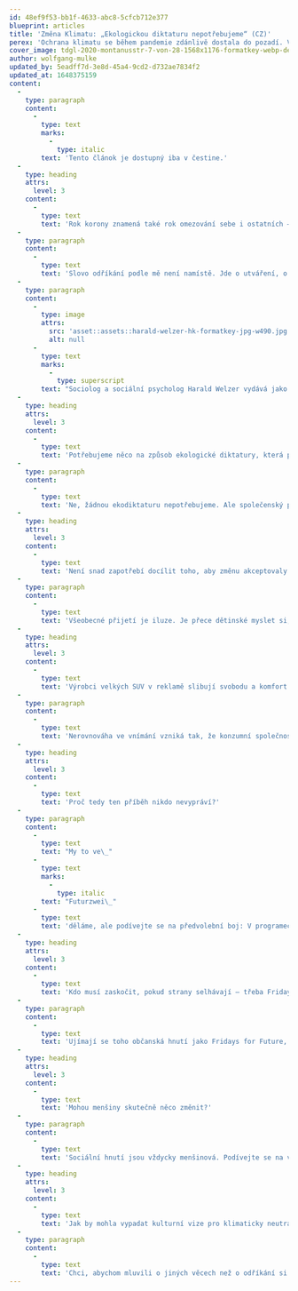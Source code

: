 ```yaml
---
id: 48ef9f53-bb1f-4633-abc8-5cfcb712e377
blueprint: articles
title: 'Změna Klimatu: „Ekologickou diktaturu nepotřebujeme“ (CZ)'
perex: 'Ochrana klimatu se během pandemie zdánlivě dostala do pozadí. V určitém ohledu to může dokonce přijít vhod: Představu, že by se museli vzdát způsobu života, který představuje plýtvání zdroji, vnímá řada lidí spíše jako ohrožení než jako šanci. Sociolog a vydavatel časopisu Futurzwei Harald Welzer si přesto myslí, že se lidé nechají přesvědčit o výhodách společnosti šetrné k životnímu prostředí.'
cover_image: tdgl-2020-montanusstr-7-von-28-1568x1176-formatkey-webp-default-r.jpeg.webp
author: wolfgang-mulke
updated_by: 5eadff7d-3e8d-45a4-9cd2-d732ae7834f2
updated_at: 1648375159
content:
  -
    type: paragraph
    content:
      -
        type: text
        marks:
          -
            type: italic
        text: 'Tento článok je dostupný iba v čestine.'
  -
    type: heading
    attrs:
      level: 3
    content:
      -
        type: text
        text: 'Rok korony znamená také rok omezování sebe i ostatních – a lidé už toho mají dost. K ekologické transformaci je zapotřebí výraznějšího a trvalejšího odříkání. Lze o tom lidi vůbec přesvědčit?'
  -
    type: paragraph
    content:
      -
        type: text
        text: 'Slovo odříkání podle mě není namístě. Jde o utváření, o to, aby se nám dostalo civilizačních výdobytků jako je svoboda a život v bezpečí. Neexistuje ovšem společenská změna, proti které by nikdo neprotestoval. To už je takový rituál. Lidem jde o zachování statu quo: Jakmile si někdo připadá ohrožený, začne protestovat.'
  -
    type: paragraph
    content:
      -
        type: image
        attrs:
          src: 'asset::assets::harald-welzer-hk-formatkey-jpg-w490.jpg'
          alt: null
      -
        type: text
        marks:
          -
            type: superscript
        text: "Sociolog a sociální psycholog Harald Welzer vydává jako ředitel nadace Zukunftsfähigkeit také politický magazín „Futurzwei“.\_Foto (Detail): © Jens Steingässer"
  -
    type: heading
    attrs:
      level: 3
    content:
      -
        type: text
        text: 'Potřebujeme něco na způsob ekologické diktatury, která předepisuje jasný způsob chování, abychom prosadili nezbytné změny?'
  -
    type: paragraph
    content:
      -
        type: text
        text: 'Ne, žádnou ekodiktaturu nepotřebujeme. Ale společenský pokrok se nikdy neobejde bez konfliktů. Klidně si projděte celé moderní dějiny. Že dnes máme zákony o bezpečnosti a ochrany zdraví při práci, osmihodinový pracovní den, sociální pojištění – to všechno bylo třeba nejprve vybojovat. Tak to v moderní demokracii v právním státě chodí.'
  -
    type: heading
    attrs:
      level: 3
    content:
      -
        type: text
        text: 'Není snad zapotřebí docílit toho, aby změnu akceptovaly široké vrstvy obyvatelstva?'
  -
    type: paragraph
    content:
      -
        type: text
        text: 'Všeobecné přijetí je iluze. Je přece dětinské myslet si, že všichni pokaždé dostanou to, co chtějí. A pokud ne, znamená to, že politika je zlá. Podívejte se na vývoje, které nastaly v důsledku protestů. Podívejte se na debatu o feminismu a rovnosti pohlaví. Probíhá úplně jinak než ještě před třiceti nebo čtyřiceti lety. Tento pokrok byl těžce vydobyt, nedošlo k němu proto, že by všichni muži začali být najednou shovívaví.'
  -
    type: heading
    attrs:
      level: 3
    content:
      -
        type: text
        text: 'Výrobci velkých SUV v reklamě slibují svobodu a komfort. Jaký příběh by mohl pozitivně doprovázet omezení konzumu?'
  -
    type: paragraph
    content:
      -
        type: text
        text: 'Nerovnováha ve vnímání vzniká tak, že konzumní společnost o sobě bez ustání vypráví dobré příběhy, zatímco hnutí na ochranu životního prostředí a klimatu šíří jenom příběhy o zániku planety a skromnosti. Z komunikačního hlediska jde o obrovský problém. Je třeba mluvit jinak – mluvit o utváření, ne o zříkání se. K modernizaci společnosti máme přece skutečné důvody. Veřejnou mobilitu můžeme zorganizovat mnohem lépe. Můžeme zlepšit formy bydlení a lépe definovat venkov. A můžeme dosáhnout jiného zemědělství a potravinářství. K tomu bychom nepotřebovali ani jediný negativní argument.'
  -
    type: heading
    attrs:
      level: 3
    content:
      -
        type: text
        text: 'Proč tedy ten příběh nikdo nevypráví?'
  -
    type: paragraph
    content:
      -
        type: text
        text: "My to ve\_"
      -
        type: text
        marks:
          -
            type: italic
        text: "Futurzwei\_"
      -
        type: text
        text: 'děláme, ale podívejte se na předvolební boj: V programech stran zastoupených ve spolkovém sněmu není nic, co by souviselo s proměnou. To, co tam stojí, je všechno z 20. století. Jak má potom vzniknout pocit, že by bylo atraktivní a vzrušující se jako společnost proměnit? Panuje bohužel politika, která se řídí výsledky veřejného mínění, jenomže to je pouze nepochopený dodavatelský servis. Etablované strany musí vyprávět nové příběhy. Jestliže k tomu nemají odvahu, musí se toho ujmout občanská společnost.'
  -
    type: heading
    attrs:
      level: 3
    content:
      -
        type: text
        text: 'Kdo musí zaskočit, pokud strany selhávají – třeba Fridays for Future?'
  -
    type: paragraph
    content:
      -
        type: text
        text: 'Ujímají se toho občanská hnutí jako Fridays for Future, částečně ale také různá ekonomická odvětví, třeba finanční sektor. Tam je velkým tématem udržitelnost. I určité oblasti výroby se odklánějí od fosilních paliv. Některé části společnosti jsou mnohem dál než politika.'
  -
    type: heading
    attrs:
      level: 3
    content:
      -
        type: text
        text: 'Mohou menšiny skutečně něco změnit?'
  -
    type: paragraph
    content:
      -
        type: text
        text: 'Sociální hnutí jsou vždycky menšinová. Podívejte se na vliv Fridays for Future. Spolková vláda by nikdy neschválila klimatický balíček z roku 2019, kdyby tohle hnutí neexistovalo, a přece je to pouze drobná menšina.'
  -
    type: heading
    attrs:
      level: 3
    content:
      -
        type: text
        text: 'Jak by mohla vypadat kulturní vize pro klimaticky neutrální společnost?'
  -
    type: paragraph
    content:
      -
        type: text
        text: 'Chci, abychom mluvili o jiných věcech než o odříkání si a abychom přinášeli jiné hodnoty. O čem lidé mluví, když krátce před smrtí bilancují? Nikdo přece neřekne, že málo nakupoval na Amazonu. Lidé říkají – málo jsem mluvil se svým synem. Moc jsem se věnoval práci a málo rodině. Lidé mluví o vztazích, ne o konzumu. To je můj hlavní argument: nejdůležitější jsou vztahy, protože větší konzum neznamená větší štěstí. Existuje spousta krásných zážitků, které s konzumem nijak nesouvisí. Pokud lidé rozpoznají užitek ekosociální transformace, bude se jim líbit i tohle.'
---
```

